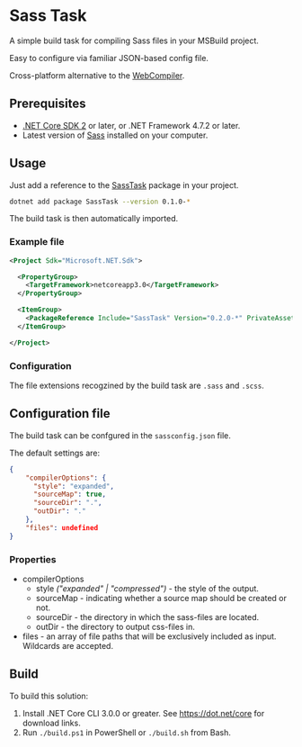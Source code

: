 Sass Task
==============================

A simple build task for compiling Sass files in your MSBuild project.

Easy to configure via familiar JSON-based config file.

Cross-platform alternative to the [WebCompiler](https://github.com/madskristensen/WebCompiler).

## Prerequisites

* [.NET Core SDK 2](https://www.dot.net/) or later, or .NET Framework 4.7.2 or later.
* Latest version of [Sass](https://sass-lang.com) installed on your computer.

## Usage

Just add a reference to the [SassTask](https://www.nuget.org/packages/SassTask) package in your project.

```sh
dotnet add package SassTask --version 0.1.0-*
```

The build task is then automatically imported.


### Example file

```xml
<Project Sdk="Microsoft.NET.Sdk">

  <PropertyGroup>
    <TargetFramework>netcoreapp3.0</TargetFramework>
  </PropertyGroup>

  <ItemGroup>
    <PackageReference Include="SassTask" Version="0.2.0-*" PrivateAssets="All" />
  </ItemGroup>

</Project>
```

### Configuration

The file extensions recogzined by the build task are ```.sass``` and ```.scss```. 

## Configuration file

The build task can be confgured in the ```sassconfig.json``` file.

The default settings are:

```json
{
    "compilerOptions": {
      "style": "expanded",
      "sourceMap": true,
      "sourceDir": ".",
      "outDir": "."
    },
    "files": undefined
}
```

### Properties
* compilerOptions
  * style *("expanded" | "compressed")* - the style of the output.
  * sourceMap - indicating whether a source map should be created or not.
  * sourceDir - the directory in which the sass-files are located.
  * outDir - the directory to output css-files in.
* files - an array of file paths that will be exclusively included as input. Wildcards are accepted. 

## Build

To build this solution:

1. Install .NET Core CLI 3.0.0 or greater. See <https://dot.net/core> for download links.
2. Run `./build.ps1` in PowerShell or `./build.sh` from Bash.
